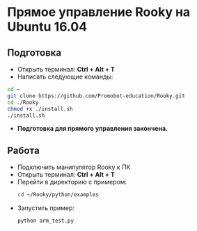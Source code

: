 # Прямое управление Rooky на Ubuntu 16.04
## Подготовка
* Открыть терминал: **Ctrl + Alt + T**
* Написать следующие команды:
```sh
cd ~
git clone https://github.com/Promobot-education/Rooky.git
cd ./Rooky
chmod +x ./install.sh
./install.sh
```
* **Подготовка для прямого управления закончена.**

## Работа
* Подключить манипулятор Rooky к ПК
* Открыть терминал: **Ctrl + Alt + T**
* Перейти в директорию с примером:
  ```sh
  cd ~/Rooky/python/examples
  ```
* Запустить пример:
  ```
  python arm_test.py
  ```